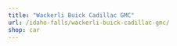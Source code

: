 ```yaml
---
title: "Wackerli Buick Cadillac GMC"
url: /idaho-falls/wackerli-buick-cadillac-gmc/
shop: car
---
```

